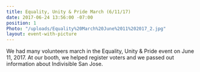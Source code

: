 ```yaml
---
title: Equality, Unity & Pride March (6/11/17)
date: 2017-06-24 13:56:00 -07:00
position: 1
Photo: "/uploads/Equality%20March%20June%2011%202017_2.jpg"
layout: event-with-picture
---
```


We had many volunteers march in the Equality, Unity & Pride event on June 11, 2017.  At our booth, we helped register voters and we passed out information about Indivisible San Jose.